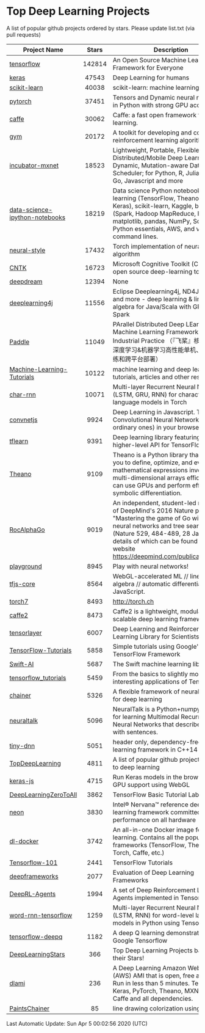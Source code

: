 # Top Deep Learning Projects
A list of popular github projects ordered by stars.
Please update list.txt (via pull requests)

|Project Name| Stars | Description |
| ---------- |:-----:| ----------- |
| [tensorflow](https://github.com/tensorflow/tensorflow) | 142814 | An Open Source Machine Learning Framework for Everyone |
| [keras](https://github.com/keras-team/keras) | 47543 | Deep Learning for humans |
| [scikit-learn](https://github.com/scikit-learn/scikit-learn) | 40038 | scikit-learn: machine learning in Python |
| [pytorch](https://github.com/pytorch/pytorch) | 37451 | Tensors and Dynamic neural networks in Python with strong GPU acceleration |
| [caffe](https://github.com/BVLC/caffe) | 30062 | Caffe: a fast open framework for deep learning. |
| [gym](https://github.com/openai/gym) | 20172 | A toolkit for developing and comparing reinforcement learning algorithms. |
| [incubator-mxnet](https://github.com/apache/incubator-mxnet) | 18523 | Lightweight, Portable, Flexible Distributed/Mobile Deep Learning with Dynamic, Mutation-aware Dataflow Dep Scheduler; for Python, R, Julia, Scala, Go, Javascript and more |
| [data-science-ipython-notebooks](https://github.com/donnemartin/data-science-ipython-notebooks) | 18219 | Data science Python notebooks: Deep learning (TensorFlow, Theano, Caffe, Keras), scikit-learn, Kaggle, big data (Spark, Hadoop MapReduce, HDFS), matplotlib, pandas, NumPy, SciPy, Python essentials, AWS, and various command lines. |
| [neural-style](https://github.com/jcjohnson/neural-style) | 17432 | Torch implementation of neural style algorithm |
| [CNTK](https://github.com/microsoft/CNTK) | 16723 | Microsoft Cognitive Toolkit (CNTK), an open source deep-learning toolkit |
| [deepdream](https://github.com/google/deepdream) | 12394 | None |
| [deeplearning4j](https://github.com/eclipse/deeplearning4j) | 11556 | Eclipse Deeplearning4j, ND4J, DataVec and more - deep learning & linear algebra for Java/Scala with GPUs + Spark |
| [Paddle](https://github.com/PaddlePaddle/Paddle) | 11049 | PArallel Distributed Deep LEarning: Machine Learning Framework from Industrial Practice （『飞桨』核心框架，深度学习&机器学习高性能单机、分布式训练和跨平台部署） |
| [Machine-Learning-Tutorials](https://github.com/ujjwalkarn/Machine-Learning-Tutorials) | 10122 | machine learning and deep learning tutorials, articles and other resources  |
| [char-rnn](https://github.com/karpathy/char-rnn) | 10071 | Multi-layer Recurrent Neural Networks (LSTM, GRU, RNN) for character-level language models in Torch |
| [convnetjs](https://github.com/karpathy/convnetjs) | 9924 | Deep Learning in Javascript. Train Convolutional Neural Networks (or ordinary ones) in your browser. |
| [tflearn](https://github.com/tflearn/tflearn) | 9391 | Deep learning library featuring a higher-level API for TensorFlow. |
| [Theano](https://github.com/Theano/Theano) | 9109 | Theano is a Python library that allows you to define, optimize, and evaluate mathematical expressions involving multi-dimensional arrays efficiently. It can use GPUs and perform efficient symbolic differentiation. |
| [RocAlphaGo](https://github.com/Rochester-NRT/RocAlphaGo) | 9019 | An independent, student-led replication of DeepMind's 2016 Nature publication, "Mastering the game of Go with deep neural networks and tree search" (Nature 529, 484-489, 28 Jan 2016), details of which can be found on their website https://deepmind.com/publications.html. |
| [playground](https://github.com/tensorflow/playground) | 8945 | Play with neural networks! |
| [tfjs-core](https://github.com/tensorflow/tfjs-core) | 8564 | WebGL-accelerated ML // linear algebra // automatic differentiation for JavaScript. |
| [torch7](https://github.com/torch/torch7) | 8493 | http://torch.ch |
| [caffe2](https://github.com/facebookarchive/caffe2) | 8473 | Caffe2 is a lightweight, modular, and scalable deep learning framework. |
| [tensorlayer](https://github.com/tensorlayer/tensorlayer) | 6007 | Deep Learning and Reinforcement Learning Library for Scientists 🔥 |
| [TensorFlow-Tutorials](https://github.com/nlintz/TensorFlow-Tutorials) | 5858 | Simple tutorials using Google's TensorFlow Framework |
| [Swift-AI](https://github.com/Swift-AI/Swift-AI) | 5687 | The Swift machine learning library. |
| [tensorflow_tutorials](https://github.com/pkmital/tensorflow_tutorials) | 5459 | From the basics to slightly more interesting applications of Tensorflow |
| [chainer](https://github.com/chainer/chainer) | 5326 | A flexible framework of neural networks for deep learning |
| [neuraltalk](https://github.com/karpathy/neuraltalk) | 5096 | NeuralTalk is a Python+numpy project for learning Multimodal Recurrent Neural Networks that describe images with sentences. |
| [tiny-dnn](https://github.com/tiny-dnn/tiny-dnn) | 5051 | header only, dependency-free deep learning framework in C++14 |
| [TopDeepLearning](https://github.com/aymericdamien/TopDeepLearning) | 4811 | A list of popular github projects related to deep learning |
| [keras-js](https://github.com/transcranial/keras-js) | 4715 | Run Keras models in the browser, with GPU support using WebGL |
| [DeepLearningZeroToAll](https://github.com/hunkim/DeepLearningZeroToAll) | 3862 | TensorFlow Basic Tutorial Labs |
| [neon](https://github.com/NervanaSystems/neon) | 3830 | Intel® Nervana™ reference deep learning framework committed to best performance on all hardware |
| [dl-docker](https://github.com/floydhub/dl-docker) | 3742 | An all-in-one Docker image for deep learning. Contains all the popular DL frameworks (TensorFlow, Theano, Torch, Caffe, etc.) |
| [Tensorflow-101](https://github.com/sjchoi86/Tensorflow-101) | 2441 | TensorFlow Tutorials |
| [deepframeworks](https://github.com/zer0n/deepframeworks) | 2077 | Evaluation of Deep Learning Frameworks |
| [DeepRL-Agents](https://github.com/awjuliani/DeepRL-Agents) | 1994 | A set of Deep Reinforcement Learning Agents implemented in Tensorflow. |
| [word-rnn-tensorflow](https://github.com/hunkim/word-rnn-tensorflow) | 1259 | Multi-layer Recurrent Neural Networks (LSTM, RNN) for word-level language models in Python using TensorFlow. |
| [tensorflow-deepq](https://github.com/siemanko/tensorflow-deepq) | 1182 | A deep Q learning demonstration using Google Tensorflow |
| [DeepLearningStars](https://github.com/hunkim/DeepLearningStars) | 366 | Top Deep Learning Projects based on their Stars! |
| [dlami](https://github.com/ritchieng/dlami) | 236 | A Deep Learning Amazon Web Service (AWS) AMI that is open, free and works. Run in less than 5 minutes. TensorFlow, Keras, PyTorch, Theano, MXNet, CNTK, Caffe and all dependencies. |
| [PaintsChainer](https://github.com/taizan/PaintsChainer) | 85 | line drawing colorization using chainer |

Last Automatic Update: Sun Apr  5 00:02:56 2020 (UTC)
